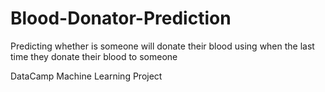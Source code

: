 # Blood-Donator-Prediction

Predicting whether is someone will donate their blood using when the last time they donate their blood to someone

DataCamp Machine Learning Project

